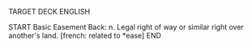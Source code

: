 TARGET DECK
ENGLISH

START
Basic
Easement
Back: n. Legal right of way or similar right over another's land. [french: related to *ease]
END
